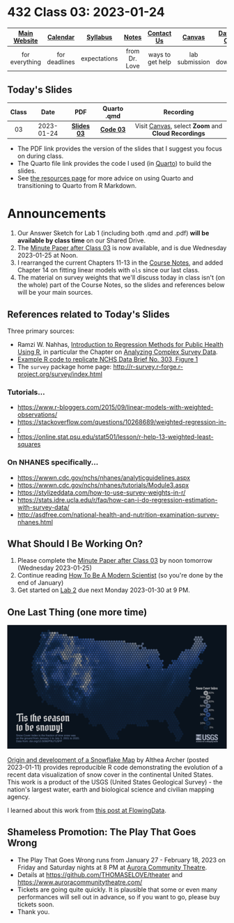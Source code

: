 # 432 Class 03: 2023-01-24

[Main Website](https://thomaselove.github.io/432-2023/) | [Calendar](https://thomaselove.github.io/432-2023/calendar.html) | [Syllabus](https://thomaselove.github.io/432-syllabus-2023/) | [Notes](https://thomaselove.github.io/432-notes/) | [Contact Us](https://thomaselove.github.io/432-2023/contact.html) | [Canvas](https://canvas.case.edu) | [Data and Code](https://github.com/THOMASELOVE/432-data) | [Sources](https://github.com/THOMASELOVE/432-classes-2023/tree/main/sources)
:-----------: | :--------------: | :----------: | :---------: | :-------------: | :-----------: | :------------: |:------:
for everything | for deadlines | expectations | from Dr. Love | ways to get help | lab submission | for downloads | to read

## Today's Slides

Class | Date | PDF | Quarto .qmd | Recording
:---: | :--------: | :------: | :------: | :-------------:
03 | 2023-01-24 | **[Slides 03](https://github.com/THOMASELOVE/432-slides-2023/blob/main/slides03.pdf)** | **[Code 03](https://github.com/THOMASELOVE/432-slides-2023/blob/main/slides03.qmd)** | Visit [Canvas](https://canvas.case.edu/), select **Zoom** and **Cloud Recordings**

- The PDF link provides the version of the slides that I suggest you focus on during class.
- The Quarto file link provides the code I used (in [Quarto](https://quarto.org/)) to build the slides.
- See [the resources page](https://github.com/THOMASELOVE/432-classes-2023/tree/main/sources#learning-about-quarto-and-making-the-switch-from-r-markdown) for more advice on using Quarto and transitioning to Quarto from R Markdown. 

# Announcements

1. Our Answer Sketch for Lab 1 (including both .qmd and .pdf) **will be available by class time** on our Shared Drive.
2. The [Minute Paper after Class 03](https://bit.ly/432-2023-minute-03) is now available, and is due Wednesday 2023-01-25 at Noon.
3. I rearranged the current Chapters 11-13 in the [Course Notes](https://thomaselove.github.io/432-notes/), and added Chapter 14 on fitting linear models with `ols` since our last class. 
4. The material on survey weights that we'll discuss today in class isn't (on the whole) part of the Course Notes, so the slides and references below will be your main sources.

## References related to Today's Slides

Three primary sources:

- Ramzi W. Nahhas, [Introduction to Regression Methods for Public Health Using R](https://bookdown.org/rwnahhas/RMPH/), in particular the Chapter on [Analyzing Complex Survey Data](https://bookdown.org/rwnahhas/RMPH/survey.html).
- [Example R code to replicate NCHS Data Brief No. 303, Figure 1](https://wwwn.cdc.gov/nchs/data/tutorials/DB303_Fig1_R.R)
- The `survey` package home page: http://r-survey.r-forge.r-project.org/survey/index.html

### Tutorials...

- https://www.r-bloggers.com/2015/09/linear-models-with-weighted-observations/
- https://stackoverflow.com/questions/10268689/weighted-regression-in-r
- https://online.stat.psu.edu/stat501/lesson/r-help-13-weighted-least-squares

### On NHANES specifically...

- https://wwwn.cdc.gov/nchs/nhanes/analyticguidelines.aspx
- https://wwwn.cdc.gov/nchs/nhanes/tutorials/Module3.aspx
- https://stylizeddata.com/how-to-use-survey-weights-in-r/
- https://stats.idre.ucla.edu/r/faq/how-can-i-do-regression-estimation-with-survey-data/
- http://asdfree.com/national-health-and-nutrition-examination-survey-nhanes.html

## What Should I Be Working On?

1. Please complete the [Minute Paper after Class 03](https://bit.ly/432-2023-minute-03) by noon tomorrow (Wednesday 2023-01-25)
2. Continue reading [How To Be A Modern Scientist](https://leanpub.com/modernscientist) (so you're done by the end of January)
3. Get started on [Lab 2](https://thomaselove.github.io/432-2023/lab2.html) due next Monday 2023-01-30 at 9 PM.

## One Last Thing (one more time)

![](snowtilesTwitter.png)

[Origin and development of a Snowflake Map](https://waterdata.usgs.gov/blog/snow-tiles-demo/) by Althea Archer (posted 2023-01-11) provides reproducible R code demonstrating the evolution of a recent data visualization of snow cover in the continental United States. This work is a product of the USGS (United States Geological Survey) - the nation's largest water, earth and biological science and civilian mapping agency.

I learned about this work from [this post at FlowingData](https://flowingdata.com/2023/01/17/snow-cover-mapped-using-snowflakes/).

## Shameless Promotion: The Play That Goes Wrong 

- The Play That Goes Wrong runs from January 27 - February 18, 2023 on Friday and Saturday nights at 8 PM at [Aurora Community Theatre](https://www.auroracommunitytheatre.com/).
- Details at https://github.com/THOMASELOVE/theater and https://www.auroracommunitytheatre.com/
- Tickets are going quite quickly. It is plausible that some or even many performances will sell out in advance, so if you want to go, please buy tickets soon.
- Thank you.
